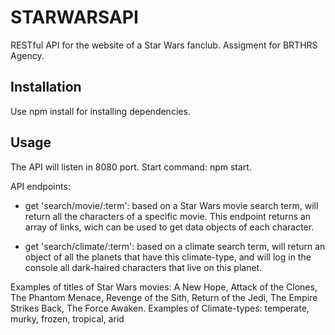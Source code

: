 # STARWARSAPI

 RESTful API for the website of a Star Wars fanclub. Assigment for BRTHRS Agency.

## Installation

Use npm install for installing dependencies.


## Usage

The API will listen in 8080 port.
Start command: npm start.

API endpoints:

- get 'search/movie/:term': based on a Star Wars movie search term, will return all the characters of a specific movie. This endpoint returns an array of links, wich can be used to get data objects of each character.

- get 'search/climate/:term': based on a climate search term, will return an object of all the planets that have this climate-type, and will log in the console all dark-haired characters that live on this planet.

Examples of titles of Star Wars movies: A New Hope, Attack of the Clones, The Phantom Menace, Revenge of the Sith, Return of the Jedi, The Empire Strikes Back, The Force Awaken.
Examples of Climate-types: temperate, murky, frozen, tropical, arid
